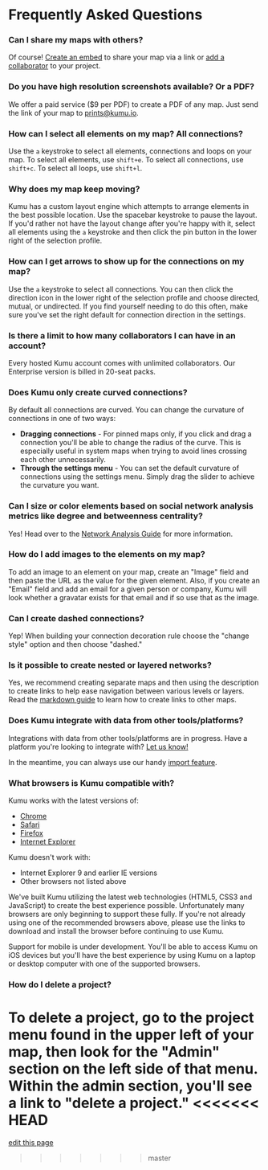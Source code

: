# Frequently Asked Questions

### Can I share my maps with others?

Of course! [Create an embed](../guides/embeds.md) to share your map via a link or [add a collaborator](../guides/collaboration.md) to your project.


### Do you have high resolution screenshots available? Or a PDF?

We offer a paid service ($9 per PDF) to create a PDF of any map. Just send the link of your map to [prints@kumu.io](mailto:prints@kumu.io).

### How can I select all elements on my map? All connections?

Use the `a` keystroke to select all elements, connections and loops on your map. To select all elements, use `shift+e`. To select all connections, use `shift+c`. To select all loops, use `shift+l`.

### Why does my map keep moving?

Kumu has a custom layout engine which attempts to arrange elements in the best possible location. Use the spacebar keystroke to pause the layout. If you'd rather not have the layout change after you're happy with it, select all elements using the `a` keystroke and then click the pin button in the lower right of the selection profile.

### How can I get arrows to show up for the connections on my map?

Use the `a` keystroke to select all connections. You can then click the direction icon in the lower right of the selection profile and choose directed, mutual, or undirected. If you find yourself needing to do this often, make sure you've set the right default for connection direction in the settings.

### Is there a limit to how many collaborators I can have in an account?

Every hosted Kumu account comes with unlimited collaborators. Our Enterprise version is billed in 20-seat packs.

### Does Kumu only create curved connections?

By default all connections are curved. You can change the curvature of connections in one of two ways:

* **Dragging connections** - For pinned maps only, if you click and drag a connection you'll be able to change the radius of the curve. This is especially useful in system maps when trying to avoid lines crossing each other unnecessarily.
* **Through the settings menu** - You can set the default curvature of connections using the settings menu. Simply drag the slider to achieve the curvature you want.

### Can I size or color elements based on social network analysis metrics like degree and betweenness centrality?

Yes! Head over to the [Network Analysis Guide](../guides/sna-network-mapping.md) for more information.

### How do I add images to the elements on my map?

To add an image to an element on your map, create an "Image" field and then paste the URL as the value for the given element. Also, if you create an "Email" field and add an email for a given person or company, Kumu will look whether a gravatar exists for that email and if so use that as the image.

### Can I create dashed connections?

Yep! When building your connection decoration rule choose the "change style" option and then choose "dashed."

### Is it possible to create nested or layered networks?

Yes, we recommend creating separate maps and then using the description to create links to help ease navigation between various levels or layers. Read the [markdown guide](../guides/markdown.md) to learn how to create links to other maps.

### Does Kumu integrate with data from other tools/platforms?

Integrations with data from other tools/platforms are in progress. Have a platform you're looking to integrate with? <a href="mailto:support@kumu.io">Let us know!</a>

In the meantime, you can always use our handy [import feature](../guides/import.md).

### What browsers is Kumu compatible with?

Kumu works with the latest versions of:

* [Chrome](https://www.google.com/chrome)
* [Safari](http://www.apple.com/safari/)
* [Firefox](http://www.mozilla.org/)
* [Internet Explorer](http://windows.microsoft.com/en-US/internet-explorer/download-ie)

Kumu doesn't work with:

* Internet Explorer 9 and earlier IE versions
* Other browsers not listed above

We've built Kumu utilizing the latest web technologies (HTML5, CSS3 and JavaScript) to create the best experience possible. Unfortunately many browsers are only beginning to support these fully. If you're not already using one of the recommended browsers above, please use the links to download and install the browser before continuing to use Kumu.

Support for mobile is under development. You'll be able to access Kumu on iOS devices but you'll have the best experience by using Kumu on a laptop or desktop computer with one of the supported browsers.

### How do I delete a project?

To delete a project, go to the project menu found in the upper left of your map, then look for the "Admin" section on the left side of that menu. Within the admin section, you'll see a link to "delete a project."
<<<<<<< HEAD
=======

<span class="edit-link"><a href="https://github.com/kumu/docs/blob/master/getting-started/faq.md" target="_blank"><i class="fa fa-github"></i> edit this page</a></span>
>>>>>>> master
